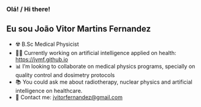 ### Olá! /  Hi there! 
## Eu sou João Vitor Martins Fernandez

- ☢️ B.Sc Medical Physicist
- 👨‍💻 Currently working on artificial intelligence applied on health: https://jvmf.github.io
- 📊 I’m looking to collaborate on medical physics programs, specially on quality control and dosimetry protocols
- 📚 You could ask me about radiotherapy, nuclear physics and artificial intelligence on healthcare. 
- 💬 Contact me: jvitorfernandez@gmail.com
